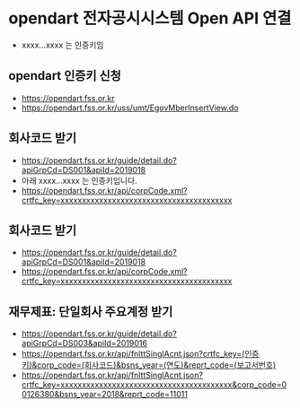 # opendart 전자공시시스템 Open API 연결 
- xxxx...xxxx 는 인증키임

## opendart 인증키 신청
- https://opendart.fss.or.kr
- https://opendart.fss.or.kr/uss/umt/EgovMberInsertView.do

## 회사코드 받기
- https://opendart.fss.or.kr/guide/detail.do?apiGrpCd=DS001&apiId=2019018
- 아래 xxxx...xxxx 는 인증키입니다.
- https://opendart.fss.or.kr/api/corpCode.xml?crtfc_key=xxxxxxxxxxxxxxxxxxxxxxxxxxxxxxxxxxxxxxxx

## 회사코드 받기
- https://opendart.fss.or.kr/guide/detail.do?apiGrpCd=DS001&apiId=2019018
- https://opendart.fss.or.kr/api/corpCode.xml?crtfc_key=xxxxxxxxxxxxxxxxxxxxxxxxxxxxxxxxxxxxxxxx

## 재무제표: 단일회사 주요계정 받기
- https://opendart.fss.or.kr/guide/detail.do?apiGrpCd=DS003&apiId=2019016
- https://opendart.fss.or.kr/api/fnlttSinglAcnt.json?crtfc_key=(인증키)&corp_code=(회사코드)&bsns_year=(연도)&reprt_code=(보고서번호)
- https://opendart.fss.or.kr/api/fnlttSinglAcnt.json?crtfc_key=xxxxxxxxxxxxxxxxxxxxxxxxxxxxxxxxxxxxxxxx&corp_code=00126380&bsns_year=2018&reprt_code=11011
